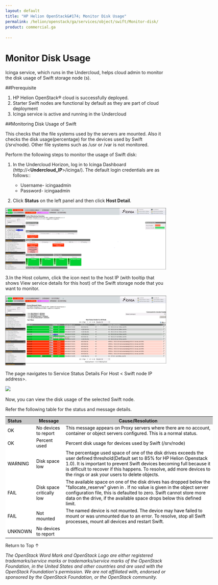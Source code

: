 ```yaml
---
layout: default
title: "HP Helion OpenStack&#174; Monitor Disk Usage"
permalink: /helion/openstack/ga/services/object/swift/Monitor-disk/
product: commercial.ga

---
```

<!--UNDER REVISION-->

<script>

function PageRefresh {
onLoad="window.refresh"
}

PageRefresh();

</script>

<!--
<p style="font-size: small;"> <a href="/helion/openstack/ga/services/object/overview/">&#9664; PREV</a> | <a href="/helion/openstack/services/overview/">&#9650; UP</a> | <a href=" /helion/openstack/ga/services/swift/deployment/"> NEXT &#9654</a> </p>-->


# Monitor Disk Usage

Icinga service, which runs in the Undercloud, helps cloud admin to monitor the disk usage of Swift storage node (s).


##Prerequisite

1. HP Helion OpenStack&#174; cloud is successfully deployed. 
2. Starter Swift nodes are functional by default as they are part of cloud deployment
3. Icinga service is active and running in the Undercloud


##Monitoring Disk Usage of Swift 

This checks that the file systems used by the servers are mounted. Also it checks the disk usage(percentage) for the devices used by Swift (/srv/node). Other file systems such as /usr or /var is not monitored. 


Perform the following steps to monitor the usage of Swift disk:

1. In the Undercloud Horizon, log in to Icinga Dashboard (http://<**Undercloud_IP**>/icinga/). The default login credentials are as follows::
		
	* Username- icingaadmin
	* Password- icingaadmin 

2. Click **Status** on the left panel and then click **Host Detail**. 

<img src="media/icinga_host-details.png"/>


3.In the Host column, click the icon next to the host IP (with tooltip that shows View service details for this host) of the Swift storage node that you want to monitor.  

<img src="media/swift_icinga_view-details.png"/>



The page navigates to Service Status Details For Host < Swift node IP address>. 

<img src="media/swift_icinga-disk-usage"/>

Now, you can view the disk usage of the selected Swift node.


Refer the following table for the status and message details.

<table style="text-align: left; vertical-align: top; width:650px;">
<tr style="background-color: #C8C8C8;">
	<th>Status</th>
	<th><center>Message</center></th>
    <th><center>Cause/Resolution</center></th>
</tr>
<tr style="background-color: white; color: black;">
	<td>OK</td>
	<td>No devices to report</td>
    <td> This message appears on Proxy servers where there are no account, container or object servers configured. This is a normal status.</td>
</tr>
<tr style="background-color: white; color: black;">
	<td>OK </td>
	<td>Percent used</td>
    <td> Percent disk usage for devices used by Swift (/srv/node)</td>
</tr>
<tr style="background-color: white; color: black;">
	<td>WARNING </td>
	<td>Disk space low</td>
    <td>The percentage used space of one of the disk drives exceeds the user defined threshold(Default set to 85% for HP Helion Openstack 1.0). It is important to prevent Swift devices becoming full because it is difficult to recover if this happens. To resolve, add more devices to the rings or ask your users to delete objects.</td>
</tr>
<tr style="background-color: white; color: black;">
	<td>FAIL </td>
	<td>Disk space critically low</td>
    <td>The available space on one of the disk drives has dropped below the "fallocate_reserve" given in <object-server-configuration>. If no value is given in the object server configuration file, this is defaulted to zero. Swift cannot store more data on the drive, if the available space drops below this defined limit.</td>
</tr>
<tr style="background-color: white; color: black;">
	<td>FAIL </td>
	<td>Not mounted</td>
    <td> The named device is not mounted. The device may have failed to mount or was unmounted due to an error. To resolve, stop all Swift processes, mount all devices and restart Swift.</td>
</tr>
<tr style="background-color: white; color: black;">
	<td>UNKNOWN</td>
	<td>No devices to report</td>
    <td></td></tr>
</table>


<a href="#top" style="padding:14px 0px 14px 0px; text-decoration: none;"> Return to Top &#8593; </a>


*The OpenStack Word Mark and OpenStack Logo are either registered trademarks/service marks or trademarks/service marks of the OpenStack Foundation, in the United States and other countries and are used with the OpenStack Foundation's permission. We are not affiliated with, endorsed or sponsored by the OpenStack Foundation, or the OpenStack community.*

 



